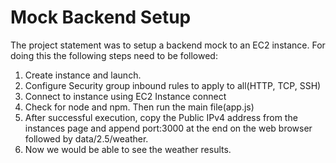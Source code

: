 # Mock Backend Setup

The project statement was to setup a backend mock to an EC2 instance. For doing this the following steps need to be followed:

1. Create instance and launch.
2. Configure Security group inbound rules to apply to all(HTTP, TCP, SSH)
3. Connect to instance using EC2 Instance connect
4. Check for node and npm. Then run the main file(app.js)
5. After successful execution, copy the Public IPv4 address from the instances page and append port:3000 at the end on the web browser followed by data/2.5/weather.
6. Now we would be able to see the weather results.
